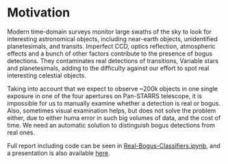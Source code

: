 # Motivation

Modern time-domain surveys monitor large swaths of the sky to look for interesting astronomical objects, including near-earth objects, 
unidentified planetesimals, and transits. Imperfect CCD, optics reflection, atmospheric effects and a bunch of other factors contribute 
to the presence of bogus detections. They contaminates real detections of transitions, Variable stars and planetesimals, 
adding to the difficulty against our effort to spot real interesting celestial objects.

Taking into account that we expect to observe ~200k objects in one single exposure in one of the four apertures on Pan-STARRS telescope,
it is impossible for us to manually examine whether a detection is real or bogus. Also, sometimes visual examination helps, 
but does not solve the problem either, due to either huma error in such big volumes of data, and the cost of time. 
We need an automatic solution to distinguish bogus detections from real ones.

Full report including code can be seen in [Real-Bogus-Classifiers.ipynb](https://zizhengxu.github.io/my_portfolio/Real-BogusClassifier/Real-Bogus-Classifiers.html), and a presentation is also available [here](https://zizhengxu.github.io/my_portfolio/Real-BogusClassifier/Real-Bogus-Classifiers.pptx).
